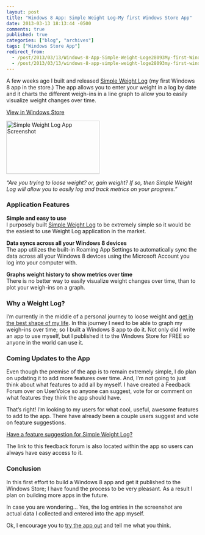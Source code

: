 ```yaml
---
layout: post
title: "Windows 8 App: Simple Weight Log–My first Windows Store App"
date: 2013-03-13 18:13:44 -0500
comments: true
published: true
categories: ["blog", "archives"]
tags: ["Windows Store App"]
redirect_from: 
  - /post/2013/03/13/Windows-8-App-Simple-Weight-Loge28093My-first-Windows-Store-App
  - /post/2013/03/13/windows-8-app-simple-weight-loge28093my-first-windows-store-app
---
```

<!-- more -->
<p>A few weeks ago I built and released <a href="http://apps.microsoft.com/windows/en-in/app/simple-weight-log/e369e5bb-e363-4ada-a479-07ff60c85b6c">Simple Weight Log</a> (my first Windows 8 app in the store.) The app allows you to enter your weight in a log by date and it charts the different weigh-ins in a line graph to allow you to easily visualize weight changes over time.</p>  <p><a href="ms-windows-store:PDP?PFN=SimplovationLLC.SimpleWeightLog_zambmtj2152mm">View in Windows Store</a></p>  <p><a href="http://apps.microsoft.com/windows/en-in/app/simple-weight-log/e369e5bb-e363-4ada-a479-07ff60c85b6c"><img title="Simple Weight Log" style="border-top: 0px; border-right: 0px; background-image: none; border-bottom: 0px; padding-top: 0px; padding-left: 0px; border-left: 0px; display: inline; padding-right: 0px" border="0" alt="Simple Weight Log App Screenshot" src="/images/postsSimpleWeightLogScreenshot_20130313_1.jpg" width="244" height="139" /></a></p>  <p><em>“Are you trying to loose weight? or, gain weight? If so, then Simple Weight Log will allow you to easily log and track metrics on your progress.”</em></p>  <h3>Application Features</h3>  <p><strong>Simple and easy to use     <br /></strong>I purposely built <a href="http://apps.microsoft.com/windows/en-in/app/simple-weight-log/e369e5bb-e363-4ada-a479-07ff60c85b6c">Simple Weight Log</a> to be extremely simple so it would be the easiest to use Weight Log application in the market.</p>  <p><strong>Data syncs across all your Windows 8 devices     <br /></strong>The app utilizes the built-in Roaming App Settings to automatically sync the data across all your Windows 8 devices using the Microsoft Account you log into your computer with.</p>  <p><strong>Graphs weight history to show metrics over time     <br /></strong>There is no better way to easily visualize weight changes over time, than to plot your weigh-ins on a graph.</p>  <h3>Why a Weight Log?</h3>  <p>I’m currently in the middle of a personal journey to loose weight and <a href="http://www.Beachbody.com/P90X">get in the best shape of my life</a>. In this journey I need to be able to graph my weigh-ins over time; so I built a Windows 8 app to do it. Not only did I write an app to use myself, but I published it to the Windows Store for FREE so anyone in the world can use it.</p>  <h3>Coming Updates to the App</h3>  <p>Even though the premise of the app is to remain extremely simple, I do plan on updating it to add more features over time. And, I’m not going to just think about what features to add all by myself. I have created a Feedback Forum over on UserVoice so anyone can suggest, vote for or comment on what features they think the app should have.</p>  <p>That’s right! I’m looking to my users for what cool, useful, awesome features to add to the app. There have already been a couple users suggest and vote on feature suggestions.</p>  <p><a href="https://simplovation.uservoice.com/forums/195544-simple-weight-log-for-windows-8">Have a feature suggestion for Simple Weight Log?</a></p>  <p>The link to this feedback forum is also located within the app so users can always have easy access to it.</p>  <h3>Conclusion</h3>  <p>In this first effort to build a Windows 8 app and get it published to the Windows Store; I have found the process to be very pleasant. As a result I plan on building more apps in the future.</p>  <p>In case you are wondering… Yes, the log entries in the screenshot are actual data I collected and entered into the app myself.</p>  <p>Ok, I encourage you to <a href="http://apps.microsoft.com/windows/en-in/app/simple-weight-log/e369e5bb-e363-4ada-a479-07ff60c85b6c">try the app out</a> and tell me what you think.</p>
